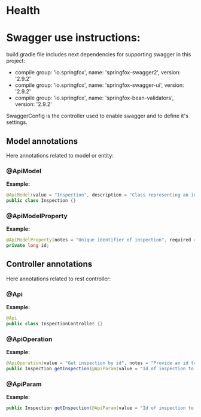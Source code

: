 # Health

# Swagger use instructions:
build.gradle file includes next dependencies for supporting swagger in this project:
 -  compile group: 'io.springfox', name: 'springfox-swagger2', version: '2.9.2'
 -  compile group: 'io.springfox', name: 'springfox-swagger-ui', version: '2.9.2'
 -  compile group: 'io.springfox', name: 'springfox-bean-validators', version: '2.9.2'
 
SwaggerConfig is the controller used to enable swagger and to define it's settings. 
 ## Model annotations
Here annotations related to model or entity:
### @ApiModel
<b>Example:</b><br/>
```java
@ApiModel(value = "Inspection", description = "Class representing an inspection of patient.")
public class Inspection {}
```
### @ApiModelProperty
<b>Example:</b><br/>
```java
@ApiModelProperty(notes = "Unique identifier of inspection", required = true, example = "1", position = 1)
private long id;
```
## Controller annotations
Here annotations related to rest controller:
### @Api
<b>Example:</b><br/>
```java
@Api
public class InspectionController {}
```
### @ApiOperation
<b>Example:</b><br/>
```java
@ApiOperation(value = "Get inspection by id", notes = "Provide an id to get specific inspection", response = Inspection.class)
public Inspection getInspection(@ApiParam(value = "Id of inspection to get. Cannot be empty", required = true) @PathVariable long id) {}
```
### @ApiParam
<b>Example:</b><br/>
```java
public Inspection getInspection(@ApiParam(value = "Id of inspection to get. Cannot be empty", required = true) @PathVariable long id) {}
```
